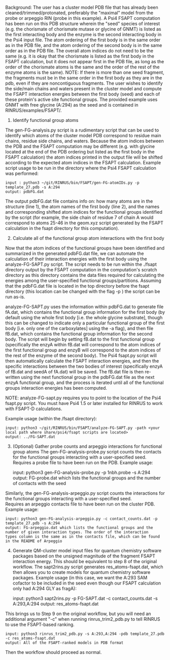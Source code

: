 Background: The user has a cluster model PDB file that has already been 
cleaned/trimmed/protonated, preferably the "maximal" model from the 
probe or arpeggio RIN (probe in this example). A Psi4 FSAPT computation has 
been run on this PDB structure wherein the "seed" species of interest 
(e.g. the chorismate of chorismate mutase or glycine of GNMT) is listed 
as the first interacting body and the enzyme is the second interacting 
body in the Psi4 input file. The atom ordering of the first body is in 
the same order as in the PDB file, and the atom ordering of the second 
body is in the same order as in the PDB file. The overall atom indices 
do not need to be the same (e.g. it is okay that the chorismate 
is listed as the first body in the FSAPT calculation, but it does not 
appear first in the PDB file, as long as the order of the chorismate 
atoms is the same and the order of the rest of the enzyme atoms is the 
same). NOTE: If there is more than one seed fragment, the fragments must be in the
same order in the first body as they are in the pdb, even if they are noncontiguous 
fragments. 
The user wishes to identify the side/main chains and waters present in the cluster model 
and compute the FSAPT interaction energies between the first body (seed) and each 
of these protein's active site functional groups.
The provided example uses GNMT with free glycine (A:294) as the seed and is 
contained in RINRUS/examples/FSAPT/.

1) Identify functional group atoms

The gen-FG-analysis.py script is a rudimentary script that can be used 
to identify which atoms of the cluster model PDB correspond to residue main 
chains, residue side chains, and waters. Because the atom indices between 
the PDB and the FSAPT computation may be different (e.g. with glycine 
located at the end of the PDB ordering but listed as the first body in 
the FSAPT calculation) the atom indices printed in the output file will be 
shifted according to the expected atom indices in the FSAPT calculation. 
Example script usage to be run in the directory where the Psi4 FSAPT calculation
was performed:

	input : python3 ~/git/RINRUS/bin/FSAPT/gen-FG-atomIDs.py -p template_27.pdb -s A:294
	output: pdbFG.dat

The output pdbFG.dat file contains info on: how many atoms are in 
the structure (line 1), the atom names of the first body (line 2), and the 
names and corresponding shifted atom indices for the functional groups 
identified by the script (for example, the side chain of residue 7 of 
chain A would correspond to atoms 25-46 in the geom.xyz script generated 
by the FSAPT calculation in the fsapt directory for this computation).

2) Calculate all of the functional group atom interactions with the first body

Now that the atom indices of the functional groups have been 
identified and summarized in the generated pdbFG.dat file, we can 
automate the calculation of their interaction energies with the 
first body using the analyze-FG-SAPT.py script. The script needs 
to be run within the ./fsapt directory output by the FSAPT computation 
in the computation's scratch directory as this directory contains the 
data files required for calculating the energies among the user-specified 
functional groups/partitions. Assuming that the pdbFG.dat file is located 
in the top directory before the fsapt directory (this location can be changed 
with the flag -p ) the script can be run as-is. 

analyze-FG-SAPT.py uses the information within pdbFG.dat to 
generate file fA.dat, which contains the functional group information for 
the first body (by default using the whole first body [i.e. the whole 
glycine substrate], though this can be changed to indicate only a particular 
functional group of the first body [i.e. only one of the carboxylates] 
using the -a flag), and then file fB.dat, which contains the functional 
group information for the second body. The script will begin by setting 
fB.dat to the first functional group (specifically the enzyA within 
fB.dat will correspond to the atom indices of the first functional group 
and enzyB will correspond to the atom indices of the rest of the enzyme 
of the second body). The Psi4 fsapt.py script will then automatically 
calculate the FSAPT interaction energies, and then the 
specific interactions between the two bodies of interest (specifically 
enzyA of fB.dat and seedA of fA.dat) will be saved. The fB.dat file is 
then re-written using the next functional group in the pdbFG.dat file 
as the next enzyA functional group, and the process is iterated until 
all of the functional groups interaction energies has been computed. 

NOTE: analyze-FG-sapt.py requires you to point to the location of the Psi4 fsapt.py script.
You must have Psi4 1.5 or later installed for RINRUS to work with FSAPT-D calculations.

Example usage (within the /fsapt directory):

	input: python3 ~/git/RINRUS/bin/FSAPT/analyze-FG-SAPT.py -path <your local path where share/psi4/fsapt scripts are located> 
	output: ../FG-SAPT.dat 

3) (Optional) Gather probe counts and arpeggio interactions for functional group atoms
The gen-FG-analysis-probe.py script counts the contacts for 
the functional groups interacting with a user-specified seed. Requires 
a probe file to have been run on the PDB. 
Example usage:

	input: python3 gen-FG-analysis-probe.py -p 1nbh.probe -s A:294
	output: FG-probe.dat which lists the functional groups and the number of contacts with the seed

Similarly, the gen-FG-analysis-arpeggio.py script counts the interactions for 
the functional groups interacting with a user-specified seed. 	
Requires an arpeggio contacts file to have been run on the cluster PDB. 	
Example usage: 

	input: python3 gen-FG-analysis-arpeggio.py -c contact_counts.dat -p template_27.pdb -s A:294 
	output: FG-arpeggio.dat which lists the functional groups and the number of given interaction types. The order of the interaction 
	types column is the same as in the contacts file, which can be found in the README of Arpeggio

4) Generate QM-cluster model input files for quantum chemistry software packages based on the unsigned magnitude of the fragment FSAPT interaction energy. This
should be equivalent to step 8 of the original workflow. The sapt2rins.py script generates res_atoms-fsapt.dat, which then allows you to create models for quantum chemistry software packages. 
Example usage (in this case, we want the A:293 SAM cofactor to be included in the seed even though our FSAPT calculation only had A:294 GLY as fragA): 

	input: python3 sapt2rins.py -p FG-SAPT.dat -c contact_counts.dat -s A:293,A:294 
	output: res_atoms-fsapt.dat 
	
This brings us to Step 9 on the original workflow, but you will need an additional argument "-c" when running rinrus_trim2_pdb.py to tell RINRUS to use the 
FSAPT-based ranking.

	input: python3 rinrus_trim2_pdb.py -s A:293,A:294 -pdb template_27.pdb -c res_atoms-fsapt.dat 
	output: All of the FSAPT-ranked models in PDB format

Then the workflow should proceed as normal. 
